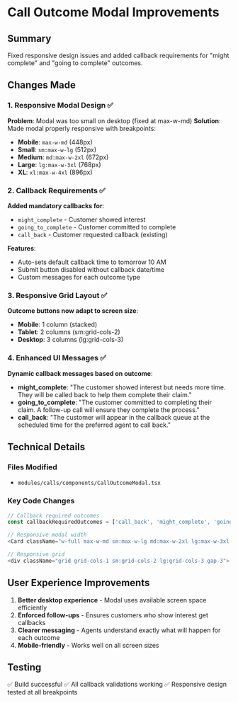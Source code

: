 # Call Outcome Modal Improvements

## Summary
Fixed responsive design issues and added callback requirements for "might complete" and "going to complete" outcomes.

## Changes Made

### 1. Responsive Modal Design ✅
**Problem**: Modal was too small on desktop (fixed at max-w-md)
**Solution**: Made modal properly responsive with breakpoints:
- **Mobile**: `max-w-md` (448px)
- **Small**: `sm:max-w-lg` (512px) 
- **Medium**: `md:max-w-2xl` (672px)
- **Large**: `lg:max-w-3xl` (768px)
- **XL**: `xl:max-w-4xl` (896px)

### 2. Callback Requirements ✅
**Added mandatory callbacks for**:
- `might_complete` - Customer showed interest
- `going_to_complete` - Customer committed to complete
- `call_back` - Customer requested callback (existing)

**Features**:
- Auto-sets default callback time to tomorrow 10 AM
- Submit button disabled without callback date/time
- Custom messages for each outcome type

### 3. Responsive Grid Layout ✅
**Outcome buttons now adapt to screen size**:
- **Mobile**: 1 column (stacked)
- **Tablet**: 2 columns (sm:grid-cols-2)
- **Desktop**: 3 columns (lg:grid-cols-3)

### 4. Enhanced UI Messages ✅
**Dynamic callback messages based on outcome**:
- **might_complete**: "The customer showed interest but needs more time. They will be called back to help them complete their claim."
- **going_to_complete**: "The customer committed to completing their claim. A follow-up call will ensure they complete the process."
- **call_back**: "The customer will appear in the callback queue at the scheduled time for the preferred agent to call back."

## Technical Details

### Files Modified
- `modules/calls/components/CallOutcomeModal.tsx`

### Key Code Changes
```typescript
// Callback required outcomes
const callbackRequiredOutcomes = ['call_back', 'might_complete', 'going_to_complete'];

// Responsive modal width
<Card className="w-full max-w-md sm:max-w-lg md:max-w-2xl lg:max-w-3xl xl:max-w-4xl ...">

// Responsive grid
<div className="grid grid-cols-1 sm:grid-cols-2 lg:grid-cols-3 gap-3">
```

## User Experience Improvements
1. **Better desktop experience** - Modal uses available screen space efficiently
2. **Enforced follow-ups** - Ensures customers who show interest get callbacks
3. **Clearer messaging** - Agents understand exactly what will happen for each outcome
4. **Mobile-friendly** - Works well on all screen sizes

## Testing
✅ Build successful
✅ All callback validations working
✅ Responsive design tested at all breakpoints 